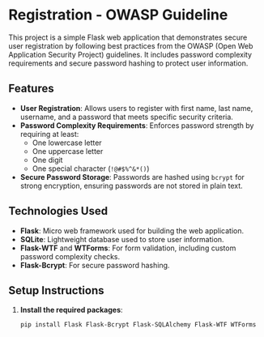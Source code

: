 # Registration - OWASP Guideline

This project is a simple Flask web application that demonstrates secure user registration by following best practices from the OWASP (Open Web Application Security Project) guidelines. It includes password complexity requirements and secure password hashing to protect user information.

## Features

- **User Registration**: Allows users to register with first name, last name, username, and a password that meets specific security criteria.
- **Password Complexity Requirements**: Enforces password strength by requiring at least:
  - One lowercase letter
  - One uppercase letter
  - One digit
  - One special character (`!@#$%^&*()`)
- **Secure Password Storage**: Passwords are hashed using `bcrypt` for strong encryption, ensuring passwords are not stored in plain text.

## Technologies Used

- **Flask**: Micro web framework used for building the web application.
- **SQLite**: Lightweight database used to store user information.
- **Flask-WTF** and **WTForms**: For form validation, including custom password complexity checks.
- **Flask-Bcrypt**: For secure password hashing.

## Setup Instructions

1. **Install the required packages**:
   ```bash
   pip install Flask Flask-Bcrypt Flask-SQLAlchemy Flask-WTF WTForms
